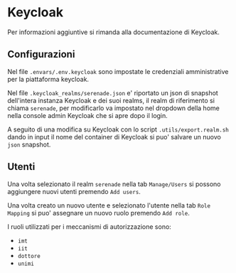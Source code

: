 # Keycloak

Per informazioni aggiuntive si rimanda alla documentazione di Keycloak.

## Configurazioni

Nel file `.envars/.env.keycloak` sono impostate le credenziali amministrative per la piattaforma keycloak.

Nel file `.keycloak_realms/serenade.json` e' riportato un json di snapshot dell'intera instanza Keycloak e dei suoi realms, il realm di riferimento si chiama `serenade`, per modificarlo va impostato nel dropdown della home nella console admin Keycloak che si apre dopo il login. 

A seguito di una modifica su Keycloak con lo script `.utils/export.realm.sh` dando in input il nome del container di Keycloak si puo' salvare un nuovo `json` snapshot.


## Utenti

Una volta selezionato il realm `serenade` nella tab `Manage/Users` si possono aggiungere nuovi utenti premendo `Add users`.

Una volta creato un nuovo utente e selezionato l'utente nella tab `Role Mapping` si puo' assegnare un nuovo ruolo premendo `Add role`. 

I ruoli utilizzati per i meccanismi di autorizzazione sono:

- `imt`
- `iit`
- `dottore`
- `unimi` 

